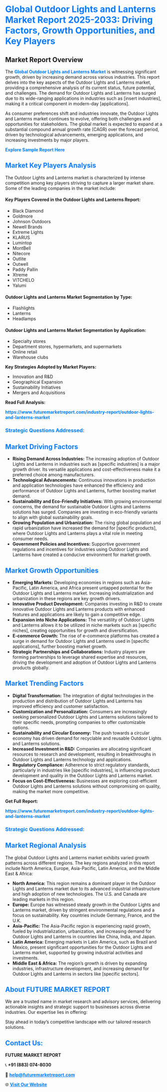 <h1 style="color: #007BFF;">Global Outdoor Lights and Lanterns Market Report 2025-2033: Driving Factors, Growth Opportunities, and Key Players</h1>

<section id="overview">
<h2>Market Report Overview</h2>
<p>The <a href="https://www.futuremarketreport.com/industry-report/outdoor-lights-and-lanterns-market" style="color: #007BFF; text-decoration: none;"><strong>Global Outdoor Lights and Lanterns Market</strong></a> is witnessing significant growth, driven by increasing demand across various industries. This report delves into the key aspects of the Outdoor Lights and Lanterns market, providing a comprehensive analysis of its current status, future potential, and challenges. The demand for Outdoor Lights and Lanterns has surged due to its wide-ranging applications in industries such as [insert industries], making it a critical component in modern-day [applications].</p>
<p>As consumer preferences shift and industries innovate, the Outdoor Lights and Lanterns market continues to evolve, offering both challenges and opportunities for stakeholders. The global market is expected to expand at a substantial compound annual growth rate (CAGR) over the forecast period, driven by technological advancements, emerging applications, and increasing investments by major players.</p>
</section>

<section id="overview">
<p><a href="https://www.futuremarketreport.com/request-sample/reportId=46384" style="color: #007BFF; text-decoration: none;"><strong>Explore Sample Report Here</strong></a></p>
</section>

<section id="key-players">
<h2 style="color: #007BFF;">Market Key Players Analysis</h2>
<p>The Outdoor Lights and Lanterns market is characterized by intense competition among key players striving to capture a larger market share. Some of the leading companies in the market include:</p>
<h4>Key Players Covered in the Outdoor Lights and Lanterns Report:</h4>
<ul><li>Black Diamond</li><li>Goldmore</li><li>Johnson Outdoors</li><li>Newell Brands</li><li>Extreme Lights</li><li>KLARUS</li><li>Lumintop</li><li>MontBell</li><li>Nitecore</li><li>Outlite</li><li>Outwell</li><li>Paddy Pallin</li><li>Xtreme</li><li>VITCHELO</li><li>Yalumi</li></ul>
<h4>Outdoor Lights and Lanterns Market Segmentation by Type:</h4>
<ul><li>Flashlights</li><li>Lanterns</li><li>Headlamps</li></ul>

<h4>Outdoor Lights and Lanterns Market Segmentation by Application:</h4>
<ul><li>Specialty stores</li><li>Department stores, hypermarkets, and supermarkets</li><li>Online retail</li><li>Warehouse clubs</li></ul>
<p><strong>Key Strategies Adopted by Market Players:</strong></p>
<ul>
<li>Innovation and R&D</li>
<li>Geographical Expansion</li>
<li>Sustainability Initiatives</li>
<li>Mergers and Acquisitions</li>
</ul>
</section>

<section>
<p><strong>Read Full Analysis: </strong></p><a href="https://www.futuremarketreport.com/industry-report/outdoor-lights-and-lanterns-market" style="color: #007BFF; text-decoration: none;"><strong>https://www.futuremarketreport.com/industry-report/outdoor-lights-and-lanterns-market</strong></a>
<h3 style="color: #007BFF;">Strategic Questions Addressed:</h3>
</section>

<section id="driving-factors">
<h2 style="color: #007BFF;">Market Driving Factors</h2>
<ul>
<li><strong>Rising Demand Across Industries:</strong> The increasing adoption of Outdoor Lights and Lanterns in industries such as [specific industries] is a major growth driver. Its versatile applications and cost-effectiveness make it a preferred choice among manufacturers.</li>
<li><strong>Technological Advancements:</strong> Continuous innovations in production and application technologies have enhanced the efficiency and performance of Outdoor Lights and Lanterns, further boosting market demand.</li>
<li><strong>Sustainability and Eco-Friendly Initiatives:</strong> With growing environmental concerns, the demand for sustainable Outdoor Lights and Lanterns solutions has surged. Companies are investing in eco-friendly variants to align with global sustainability goals.</li>
<li><strong>Growing Population and Urbanization:</strong> The rising global population and rapid urbanization have increased the demand for [specific products], where Outdoor Lights and Lanterns plays a vital role in meeting consumer needs.</li>
<li><strong>Government Policies and Incentives:</strong> Supportive government regulations and incentives for industries using Outdoor Lights and Lanterns have created a conducive environment for market growth.</li>
</ul>
</section>

<section id="growth-opportunities">
<h2 style="color: #007BFF;">Market Growth Opportunities</h2>
<ul>
<li><strong>Emerging Markets:</strong> Developing economies in regions such as Asia-Pacific, Latin America, and Africa present untapped potential for the Outdoor Lights and Lanterns market. Increasing industrialization and urbanization in these regions are key growth drivers.</li>
<li><strong>Innovative Product Development:</strong> Companies investing in R&D to create innovative Outdoor Lights and Lanterns products with enhanced features and applications are likely to gain a competitive edge.</li>
<li><strong>Expansion into Niche Applications:</strong> The versatility of Outdoor Lights and Lanterns allows it to be utilized in niche markets such as [specific niches], creating opportunities for growth and diversification.</li>
<li><strong>E-commerce Growth:</strong> The rise of e-commerce platforms has created a surge in demand for Outdoor Lights and Lanterns used in [specific applications], further boosting market growth.</li>
<li><strong>Strategic Partnerships and Collaborations:</strong> Industry players are forming partnerships to leverage shared expertise and resources, driving the development and adoption of Outdoor Lights and Lanterns products globally.</li>
</ul>
</section>

<section id="trending-factors">
<h2 style="color: #007BFF;">Market Trending Factors</h2>
<ul>
<li><strong>Digital Transformation:</strong> The integration of digital technologies in the production and distribution of Outdoor Lights and Lanterns has improved efficiency and customer satisfaction.</li>
<li><strong>Customization and Personalization:</strong> Consumers are increasingly seeking personalized Outdoor Lights and Lanterns solutions tailored to their specific needs, prompting companies to offer customizable options.</li>
<li><strong>Sustainability and Circular Economy:</strong> The push towards a circular economy has driven demand for recyclable and reusable Outdoor Lights and Lanterns solutions.</li>
<li><strong>Increased Investment in R&D:</strong> Companies are allocating significant resources to research and development, resulting in breakthroughs in Outdoor Lights and Lanterns technology and applications.</li>
<li><strong>Regulatory Compliance:</strong> Adherence to strict regulatory standards, particularly in industries like [specific industries], is influencing product development and quality in the Outdoor Lights and Lanterns market.</li>
<li><strong>Focus on Cost-Effectiveness:</strong> Businesses are exploring cost-efficient Outdoor Lights and Lanterns solutions without compromising on quality, making the market more competitive.</li>
</ul>
</section>

<section>
<p><strong>Get Full Report: </strong></p><a href="https://www.futuremarketreport.com/industry-report/outdoor-lights-and-lanterns-market" style="color: #007BFF; text-decoration: none;"><strong>https://www.futuremarketreport.com/industry-report/outdoor-lights-and-lanterns-market</strong></a>
<h3 style="color: #007BFF;">Strategic Questions Addressed:</h3>
</section>


<section id="regional-analysis">
<h2 style="color: #007BFF;">Market Regional Analysis</h2>
<p>The global Outdoor Lights and Lanterns market exhibits varied growth patterns across different regions. The key regions analyzed in this report include North America, Europe, Asia-Pacific, Latin America, and the Middle East & Africa:</p>
<ul>
<li><strong>North America:</strong> This region remains a dominant player in the Outdoor Lights and Lanterns market due to its advanced industrial infrastructure and high adoption of new technologies. The U.S. and Canada are leading markets in this region.</li>
<li><strong>Europe:</strong> Europe has witnessed steady growth in the Outdoor Lights and Lanterns market, driven by stringent environmental regulations and a focus on sustainability. Key countries include Germany, France, and the U.K.</li>
<li><strong>Asia-Pacific:</strong> The Asia-Pacific region is experiencing rapid growth, fueled by industrialization, urbanization, and increasing demand for Outdoor Lights and Lanterns in countries like China, India, and Japan.</li>
<li><strong>Latin America:</strong> Emerging markets in Latin America, such as Brazil and Mexico, present significant opportunities for the Outdoor Lights and Lanterns market, supported by growing industrial activities and investments.</li>
<li><strong>Middle East & Africa:</strong> The region’s growth is driven by expanding industries, infrastructure development, and increasing demand for Outdoor Lights and Lanterns in sectors like [specific sectors].</li>
</ul>
</section>

<footer>
<h2 style="color: #007BFF;">About FUTURE MARKET REPORT</h2>
<p>We are a trusted name in market research and advisory services, delivering actionable insights and strategic support to businesses across diverse industries. Our expertise lies in offering:</p>

<p>Stay ahead in today’s competitive landscape with our tailored research solutions.</p>

<h2 style="color: #007BFF;">Contact Us:</h2>
<p><strong>FUTURE MARKET REPORT</strong></p>
<p>📞 <strong>+91 (883) 074-8030</strong></p>
<p>📧 <strong><a href="mailto:help@futuremarketreport.com" style="color: #007BFF;">help@futuremarketreport.com</a></strong></p>
<p>🌐 <strong><a href="https://www.futuremarketreport.com/" style="color: #007BFF;">Visit Our Website</a></strong></p>
</footer>